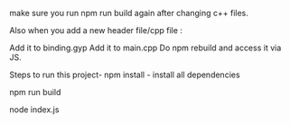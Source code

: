 make sure you run npm run build again after changing c++ files.

Also when you add a new header file/cpp file :

Add it to binding.gyp
Add it to main.cpp
Do npm rebuild and access it via JS.


Steps to run this project-
npm install - install all dependencies

npm run build

node index.js



